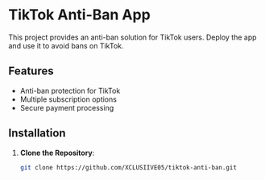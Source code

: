 # TikTok Anti-Ban App

This project provides an anti-ban solution for TikTok users. Deploy the app and use it to avoid bans on TikTok.

## Features
- Anti-ban protection for TikTok
- Multiple subscription options
- Secure payment processing

## Installation
1. **Clone the Repository**:
   ```bash
   git clone https://github.com/XCLUSIIVE05/tiktok-anti-ban.git  
